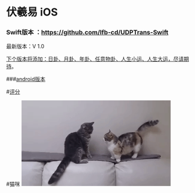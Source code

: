 # 伏羲易 iOS

### Swift版本 ：https://github.com/lfb-cd/UDPTrans-Swift


最新版本：V 1.0

[下个版本将添加：日卦、月卦、年卦、任意物卦、人生小运、人生大运，尽请期待](http://www.bai.com)。

###[android版本](http://www.baidu.com)



#[评分](http://www.the9.com)

#猫咪
![image](https://github.com/mengzhihoing/json/blob/master/2.gif)